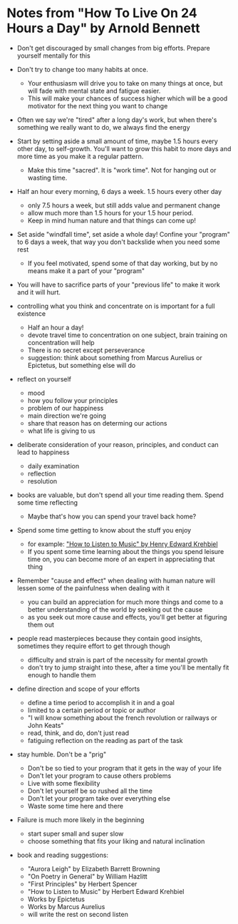# Notes from "How To Live On 24 Hours a Day" by Arnold Bennett

- Don't get discouraged by small changes from big efforts. Prepare yourself mentally for this
- Don't try to change too many habits at once. 
    - Your enthusiasm will drive you to take on many things at once, but will fade with mental state and fatigue easier. 
    - This will make your chances of success higher which will be a good motivator for the next thing you want to change

- Often we say we're "tired" after a long day's work, but when there's something we really want to do, we always find the energy

- Start by setting aside a small amount of time, maybe 1.5 hours every other day, to self-growth. You'll want to grow this habit to more days and more time as you make it a regular pattern. 
    - Make this time "sacred". It is "work time". Not for hanging out or wasting time.

- Half an hour every morning, 6 days a week. 1.5 hours every other day
    - only 7.5 hours a week, but still adds value and permanent change
    - allow much more than 1.5 hours for your 1.5 hour period.
    - Keep in mind human nature and that things can come up!

- Set aside "windfall time", set aside a whole day! Confine your "program" to 6 days a week, that way you don't backslide when you need some rest
    - If you feel motivated, spend some of that day working, but by no means make it a part of your "program"

- You will have to sacrifice parts of your "previous life" to make it work and it will hurt. 

- controlling what you think and concentrate on is important for a full existence
    - Half an hour a day!
    - devote travel time to concentration on one subject, brain training on concentration will help 
    - There is no secret except perseverance
    - suggestion: think about something from Marcus Aurelius or Epictetus, but something else will do

- reflect on yourself
    - mood
    - how you follow your principles
    - problem of our happiness
    - main direction we're going
    - share that reason has on determing our actions
    - what life is giving to us

- deliberate consideration of your reason, principles, and conduct can lead to happiness
    - daily examination
    - reflection
    - resolution

- books are valuable, but don't spend all your time reading them. Spend some time reflecting
    - Maybe that's how you can spend your travel back home?

- Spend some time getting to know about the stuff you enjoy
    - for example: ["How to Listen to Music" by Henry Edward Krehbiel](https://www.amazon.com/Listen-Music-Henry-Edward-Krehbiel/dp/1512155101/ref=mt_paperback?_encoding=UTF8&me=&qid=)
    - If you spent some time learning about the things you spend leisure time on, you can become more of an expert in appreciating that thing

- Remember "cause and effect" when dealing with human nature will lessen some of the painfulness when dealing with it
    - you can build an appreciation for much more things and come to a better understanding of the world by seeking out the cause
    - as you seek out more cause and effects, you'll get better at figuring them out

- people read masterpieces because they contain good insights, sometimes they require effort to get through though
    - difficulty and strain is part of the necessity for mental growth
    - don't try to jump straight into these, after a time you'll be mentally fit enough to handle them

- define direction and scope of your efforts
    - define a time period to accomplish it in and a goal
    - limited to a certain period or topic or author
    - "I will know something about the french revolution or railways or John Keats"
    - read, think, and do, don't just read
    - fatiguing reflection on the reading as part of the task

- stay humble. Don't be a "prig"
    - Don't be so tied to your program that it gets in the way of your life
    - Don't let your program to cause others problems
    - Live with some flexibility
    - Don't let yourself be so rushed all the time
    - Don't let your program take over everything else
    - Waste some time here and there

- Failure is much more likely in the beginning
    - start super small and super slow
    - choose something that fits your liking and natural inclination


- book and reading suggestions:
    - "Aurora Leigh" by Elizabeth Barrett Browning
    - "On Poetry in General" by William Hazlitt
    - "First Principles" by Herbert Spencer
    - "How to Listen to Music" by Herbert Edward Krehbiel
    - Works by Epictetus
    - Works by Marcus Aurelius 
    - will write the rest on second listen
